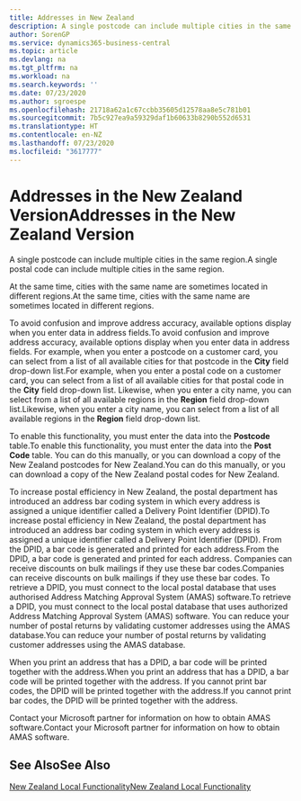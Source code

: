```yaml
---
title: Addresses in New Zealand
description: A single postcode can include multiple cities in the same region.
author: SorenGP
ms.service: dynamics365-business-central
ms.topic: article
ms.devlang: na
ms.tgt_pltfrm: na
ms.workload: na
ms.search.keywords: ''
ms.date: 07/23/2020
ms.author: sgroespe
ms.openlocfilehash: 21718a62a1c67ccbb35605d12578aa8e5c781b01
ms.sourcegitcommit: 7b5c927ea9a59329daf1b60633b8290b552d6531
ms.translationtype: HT
ms.contentlocale: en-NZ
ms.lasthandoff: 07/23/2020
ms.locfileid: "3617777"
---
```

# <a name="addresses-in-the-new-zealand-version"></a><span data-ttu-id="fdfa2-103">Addresses in the New Zealand Version</span><span class="sxs-lookup"><span data-stu-id="fdfa2-103">Addresses in the New Zealand Version</span></span>

<span data-ttu-id="fdfa2-104">A single postcode can include multiple cities in the same region.</span><span class="sxs-lookup"><span data-stu-id="fdfa2-104">A single postal code can include multiple cities in the same region.</span></span>  

<span data-ttu-id="fdfa2-105">At the same time, cities with the same name are sometimes located in different regions.</span><span class="sxs-lookup"><span data-stu-id="fdfa2-105">At the same time, cities with the same name are sometimes located in different regions.</span></span>  

<span data-ttu-id="fdfa2-106">To avoid confusion and improve address accuracy, available options display when you enter data in address fields.</span><span class="sxs-lookup"><span data-stu-id="fdfa2-106">To avoid confusion and improve address accuracy, available options display when you enter data in address fields.</span></span> <span data-ttu-id="fdfa2-107">For example, when you enter a postcode on a customer card, you can select from a list of all available cities for that postcode in the **City** field drop-down list.</span><span class="sxs-lookup"><span data-stu-id="fdfa2-107">For example, when you enter a postal code on a customer card, you can select from a list of all available cities for that postal code in the **City** field drop-down list.</span></span> <span data-ttu-id="fdfa2-108">Likewise, when you enter a city name, you can select from a list of all available regions in the **Region** field drop-down list.</span><span class="sxs-lookup"><span data-stu-id="fdfa2-108">Likewise, when you enter a city name, you can select from a list of all available regions in the **Region** field drop-down list.</span></span>  

<span data-ttu-id="fdfa2-109">To enable this functionality, you must enter the data into the **Postcode** table.</span><span class="sxs-lookup"><span data-stu-id="fdfa2-109">To enable this functionality, you must enter the data into the **Post Code** table.</span></span> <span data-ttu-id="fdfa2-110">You can do this manually, or you can download a copy of the New Zealand postcodes for New Zealand.</span><span class="sxs-lookup"><span data-stu-id="fdfa2-110">You can do this manually, or you can download a copy of the New Zealand postal codes for New Zealand.</span></span>  
  
<span data-ttu-id="fdfa2-111">To increase postal efficiency in New Zealand, the postal department has introduced an address bar coding system in which every address is assigned a unique identifier called a Delivery Point Identifier (DPID).</span><span class="sxs-lookup"><span data-stu-id="fdfa2-111">To increase postal efficiency in New Zealand, the postal department has introduced an address bar coding system in which every address is assigned a unique identifier called a Delivery Point Identifier (DPID).</span></span> <span data-ttu-id="fdfa2-112">From the DPID, a bar code is generated and printed for each address.</span><span class="sxs-lookup"><span data-stu-id="fdfa2-112">From the DPID, a bar code is generated and printed for each address.</span></span> <span data-ttu-id="fdfa2-113">Companies can receive discounts on bulk mailings if they use these bar codes.</span><span class="sxs-lookup"><span data-stu-id="fdfa2-113">Companies can receive discounts on bulk mailings if they use these bar codes.</span></span> <span data-ttu-id="fdfa2-114">To retrieve a DPID, you must connect to the local postal database that uses authorised Address Matching Approval System (AMAS) software.</span><span class="sxs-lookup"><span data-stu-id="fdfa2-114">To retrieve a DPID, you must connect to the local postal database that uses authorized Address Matching Approval System (AMAS) software.</span></span> <span data-ttu-id="fdfa2-115">You can reduce your number of postal returns by validating customer addresses using the AMAS database.</span><span class="sxs-lookup"><span data-stu-id="fdfa2-115">You can reduce your number of postal returns by validating customer addresses using the AMAS database.</span></span>  

<span data-ttu-id="fdfa2-116">When you print an address that has a DPID, a bar code will be printed together with the address.</span><span class="sxs-lookup"><span data-stu-id="fdfa2-116">When you print an address that has a DPID, a bar code will be printed together with the address.</span></span> <span data-ttu-id="fdfa2-117">If you cannot print bar codes, the DPID will be printed together with the address.</span><span class="sxs-lookup"><span data-stu-id="fdfa2-117">If you cannot print bar codes, the DPID will be printed together with the address.</span></span>  

<span data-ttu-id="fdfa2-118">Contact your Microsoft partner for information on how to obtain AMAS software.</span><span class="sxs-lookup"><span data-stu-id="fdfa2-118">Contact your Microsoft partner for information on how to obtain AMAS software.</span></span>  

## <a name="see-also"></a><span data-ttu-id="fdfa2-119">See Also</span><span class="sxs-lookup"><span data-stu-id="fdfa2-119">See Also</span></span>  
 [<span data-ttu-id="fdfa2-120">New Zealand Local Functionality</span><span class="sxs-lookup"><span data-stu-id="fdfa2-120">New Zealand Local Functionality</span></span>](new-zealand-local-functionality.md)
